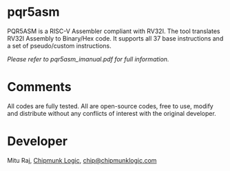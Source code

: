 # pqr5asm
PQR5ASM is a RISC-V Assembler compliant with RV32I. The tool translates RV32I Assembly to Binary/Hex code.
It supports all 37 base instructions and a set of pseudo/custom instructions.

*Please refer to pqr5asm_imanual.pdf for full information.*

# Comments
All codes are fully tested. All are open-source codes, free to use, modify and distribute without any conflicts of interest with the original developer.

# Developer
Mitu Raj, [Chipmunk Logic](https://chipmunklogic.com), chip@chipmunklogic.com
